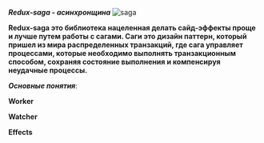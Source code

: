 ***Redux-saga - асинхронщина***
![saga](https://user-images.githubusercontent.com/80617082/180606047-5dcd19a5-66cf-40e3-875d-dac5b325e39b.png)

**Redux-saga это библиотека нацеленная делать сайд-эффекты проще и лучше путем работы с сагами.
Саги это дизайн паттерн, который пришел из мира распределенных транзакций, где сага управляет процессами,
которые необходимо выполнять транзакционным способом, сохраняя состояние выполнения и компенсируя неудачные процессы.**


***Основные понятия***:

**Worker**

**Watcher**

**Effects**

